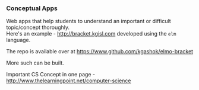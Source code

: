 ### Conceptual Apps


Web apps that help students to understand an important or difficult topic/concept thoroughly.  
Here's an example - http://bracket.kgisl.com developed using the `elm` language. 

The repo is available over at https://www.github.com/kgashok/elmo-bracket

More such can be built. 

Important CS Concept in one page - http://www.thelearningpoint.net/computer-science